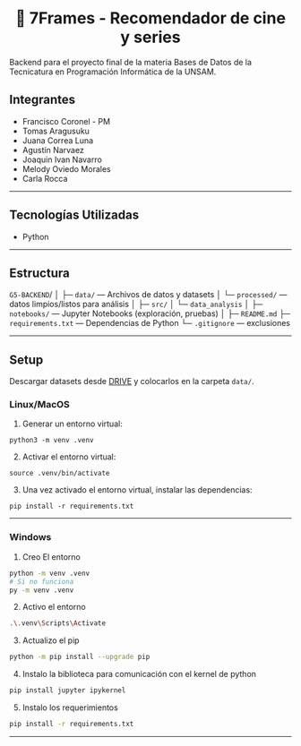 # <center>🎥 7Frames  - Recomendador de cine y series

Backend para el proyecto final de la materia Bases de Datos de la Tecnicatura en Programación Informática de la UNSAM.

## Integrantes
* Francisco Coronel - PM
* Tomas Aragusuku
* Juana Correa Luna
* Agustín Narvaez
* Joaquin Ivan Navarro
* Melody Oviedo Morales
* Carla Rocca

---
## Tecnologías Utilizadas
* Python

---
## Estructura
`G5-BACKEND`/
│
├─ `data/`                         — Archivos de datos y datasets
│     └─ `processed/`                — datos limpios/listos para análisis
│
├─ `src/`
│   └─ `data_analysis`
│
├─ `notebooks/`                    — Jupyter Notebooks (exploración, pruebas)
│
├─ `README.md`
├─ `requirements.txt`              — Dependencias de Python
└─ `.gitignore`                    — exclusiones

---
## Setup

Descargar datasets desde [DRIVE](https://drive.google.com/drive/u/1/folders/1WTljBvyIROGeLNetssgX6SuUPafAIAsl) y colocarlos en la carpeta `data/`.

### Linux/MacOS
1. Generar un entorno virtual:
```
python3 -m venv .venv
```
2. Activar el entorno virtual:
```
source .venv/bin/activate
```
3. Una vez activado el entorno virtual, instalar las dependencias:
```
pip install -r requirements.txt
```
---
### Windows
1. Creo El entorno
```bash
python -m venv .venv
# Si no funciona
py -m venv .venv
```

2. Activo el entorno
```bash
.\.venv\Scripts\Activate
```

3. Actualizo el pip
```bash
python -m pip install --upgrade pip
```
4. Instalo la biblioteca para comunicación con el kernel de python
```bash
pip install jupyter ipykernel
```
5. Instalo los requerimientos
```bash
pip install -r requirements.txt
```

---


<!--
## Uso
 1. Activar el entorno virtual:
   - Linux/MacOS:
   ```bash
   source .venv/bin/activate
   ```
   - Windows:
   ```bash
   .\.venv\Scripts\Activate
   ```
2. Si no están creados los datasets procesados, correr el script de procesamiento:
   ```bash
   python src/data_analysis/data_processing.py
   ``` -->